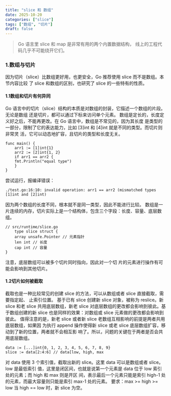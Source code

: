 ```yaml
---
title: "slice 和 数组"
date: 2025-10-20
categories: ["slice"]
tags: ["数组", "切片"]
draft: false
---
```


>Go 语言里 slice 和 map 是非常有用的两个内置数据结构，
线上的工程代码几乎不可能绕开它们。

### 1.数组与切片

因为切片（slice）比数组更好用，也更安全，Go 推荐使用 slice 而不是数组。本节内容比较
了 slice 和数组的区别，也研究了 slice 的一些特有的性质。
#### 1.1数组和切片有何异同

Go 语言中的切片（slice）结构的本质是对数组的封装，它描述一个数组的片段。无论是数组
还是切片，都可以通过下标来访问单个元素。
数组是定长的，长度定义好之后，不能再更改。在 Go 语言中，数组是不常见的，因为其长度
是类型的一部分，限制了它的表达能力，比如 [3]int 和 [4]int 就是不同的类型。而切片则非常灵
活，它可以动态地扩容，且切片的类型和长度无关。

    func main() { 
        arr1 := [1]int{1}
        arr2 := [2]int{1, 2}
        if arr1 == arr2 {
        fmt.Println("equal type")
        }
    }

尝试运行，报编译错误：

    ./test.go:16:10: invalid operation: arr1 == arr2 (mismatched types [1]int and [2]int)

因为两个数组的长度不同，根本就不是同一类型，因此不能进行比较。
数组是一片连续的内存，切片实际上是一个结构体，包含三个字段：长度、容量、底层数组。

    // src/runtime/slice.go
        type slice struct {
        array unsafe.Pointer // 元素指针
        len int // 长度
        cap int // 容量
    }

注意，底层数组可以被多个切片同时指向，因此对一个切
片的元素进行操作有可能会影响到其他切片。


#### 1.2切片如何被截取
截取也是一种比较常见的创建 slice 的方法，可以从数组或者 slice 直接截取，需要指定起、
止索引位置。
基于已有 slice 创建新 slice 对象，被称为 reslice。新 slice 和老 slice 共用底层数组，新老
slice 对底层数组的更改都会影响到彼此。基于数组创建的新 slice 也是同样的效果：对数组或
slice 元素做的更改都会影响到彼此。
值得注意的是，新老 slice 或者新 slice 老数组互相影响的前提是两者共用底层数组，如果因
为执行 append 操作使得新 slice 或老 slice 底层数组扩容，移动到了新的位置，两者就不会相互影
响了。所以，问题的关键在于两者是否会共用底层数组。
    
    data := [...]int{0, 1, 2, 3, 4, 5, 6, 7, 8, 9}
    slice := data[2:4:6] // data[low, high, max

对 data 使用 3 个索引值，截取出新的 slice。这里 data 可以是数组或者 slice。low 是最低索引
值，这里是闭区间，也就是说第一个元素是 data 位于 low 索引处的元素；而 high 和 max 则是开区
间，表示最后一个元素只能是索引 high-1 处的元素，而最大容量则只能是索引 max-1 处的元素。
要求：max >= high >= low
当 high == low 时，新 slice 为空。